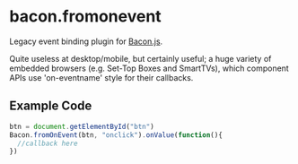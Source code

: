# bacon.fromonevent

Legacy event binding plugin for [Bacon.js](https://github.com/baconjs/bacon.js).

Quite useless at desktop/mobile, but certainly useful; a huge variety of embedded browsers (e.g. Set-Top Boxes and SmartTVs), which component APIs use 'on-eventname' style for their callbacks.

## Example Code

```js
btn = document.getElementById("btn")
Bacon.fromOnEvent(btn, "onclick").onValue(function(){
  //callback here
})
```

